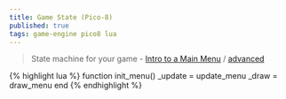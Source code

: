 ```yaml
---
title: Game State (Pico-8)
published: true
tags: game-engine pico8 lua
---
```

> State machine for your game - [Intro to a Main Menu](https://www.youtube.com/watch?v=nu2Ief1KYsU) / [advanced](https://nerdyteachers.com/Explain/MainMenu2/)

{% highlight lua %}
function init_menu()
    _update = update_menu
    _draw = draw_menu
end
{% endhighlight %}